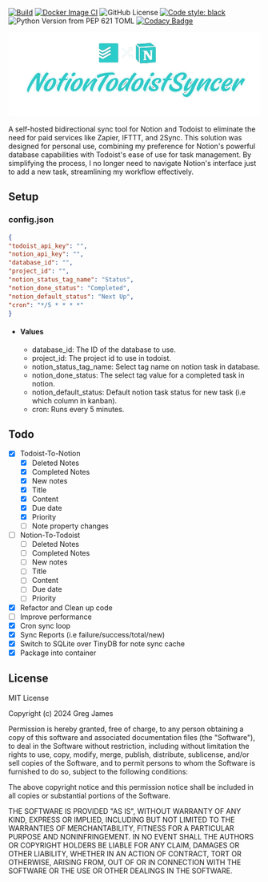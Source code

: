 [![Build](https://github.com/gregyjames/notion_todoist_syncer/actions/workflows/python-app.yml/badge.svg?event=push)](https://github.com/gregyjames/notion_todoist_syncer/actions/workflows/python-app.yml)
[![Docker Image CI](https://github.com/gregyjames/notion_todoist_syncer/actions/workflows/docker-image.yml/badge.svg)](https://github.com/gregyjames/notion_todoist_syncer/actions/workflows/docker-image.yml)
![GitHub License](https://img.shields.io/github/license/gregyjames/notion_todoist_syncer)
[![Code style: black](https://img.shields.io/badge/code%20style-black-000000.svg)](https://github.com/psf/black)
![Python Version from PEP 621 TOML](https://img.shields.io/python/required-version-toml?tomlFilePath=https%3A%2F%2Fraw.githubusercontent.com%2Fgregyjames%2Fnotion_todoist_syncer%2Frefs%2Fheads%2Fmain%2Fpyproject.toml)
[![Codacy Badge](https://app.codacy.com/project/badge/Grade/7e949114269c4956b8ed39900dbe3c22)](https://app.codacy.com/gh/gregyjames/notion_todoist_syncer/dashboard?utm_source=gh&utm_medium=referral&utm_content=&utm_campaign=Badge_grade)

<img src="./logo.png">


A self-hosted bidirectional sync tool for Notion and Todoist to eliminate the need for paid services like Zapier, IFTTT, and 2Sync. This solution was designed for personal use, combining my preference for Notion's powerful database capabilities with Todoist's ease of use for task management. By simplifying the process, I no longer need to navigate Notion's interface just to add a new task, streamlining my workflow effectively.

## Setup
### config.json
```json
{
"todoist_api_key": "",
"notion_api_key": "",
"database_id": "",
"project_id": "",
"notion_status_tag_name": "Status",
"notion_done_status": "Completed",
"notion_default_status": "Next Up",
"cron": "*/5 * * * *"
}
```
- #### Values
	- database_id: The ID of the database to use.
	- project_id: The project id to use in todoist.
	- notion_status_tag_name: Select tag name on notion task in database.
	- notion_done_status: The select tag value for a completed task in notion.
	- notion_default_status: Default notion task status for new task (i.e which column in kanban).
	- cron: Runs every 5 minutes.
## Todo

- [x] Todoist-To-Notion
  - [x]   Deleted Notes
  - [x]   Completed Notes
  - [x]   New notes
    - [x] Title
    - [x] Content
    - [x] Due date
    - [x] Priority
  - [ ] Note property changes        
- [ ] Notion-To-Todoist
  - [ ]   Deleted Notes
  - [ ]   Completed Notes
  - [ ]   New notes
    - [ ] Title
    - [ ] Content
    - [ ] Due date
    - [ ] Priority
- [x] Refactor and Clean up code
- [ ] Improve performance
- [x] Cron sync loop
- [x] Sync Reports (i.e failure/success/total/new)
- [x] Switch to SQLite over TinyDB for note sync cache
- [x] Package into container

## License 
MIT License

Copyright (c) 2024 Greg James

Permission is hereby granted, free of charge, to any person obtaining a copy
of this software and associated documentation files (the "Software"), to deal
in the Software without restriction, including without limitation the rights
to use, copy, modify, merge, publish, distribute, sublicense, and/or sell
copies of the Software, and to permit persons to whom the Software is
furnished to do so, subject to the following conditions:

The above copyright notice and this permission notice shall be included in all
copies or substantial portions of the Software.

THE SOFTWARE IS PROVIDED "AS IS", WITHOUT WARRANTY OF ANY KIND, EXPRESS OR
IMPLIED, INCLUDING BUT NOT LIMITED TO THE WARRANTIES OF MERCHANTABILITY,
FITNESS FOR A PARTICULAR PURPOSE AND NONINFRINGEMENT. IN NO EVENT SHALL THE
AUTHORS OR COPYRIGHT HOLDERS BE LIABLE FOR ANY CLAIM, DAMAGES OR OTHER
LIABILITY, WHETHER IN AN ACTION OF CONTRACT, TORT OR OTHERWISE, ARISING FROM,
OUT OF OR IN CONNECTION WITH THE SOFTWARE OR THE USE OR OTHER DEALINGS IN THE
SOFTWARE.
